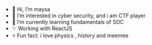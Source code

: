- 👋 Hi, I’m maysa 
- 👀 I’m interested in cyber security, and i am CTF player 
- 🌱 I’m currently learning fundamentals of SOC
- ✨ Working with ReactJS 
- ⚡ Fun fact: i love physics , history and meemee
